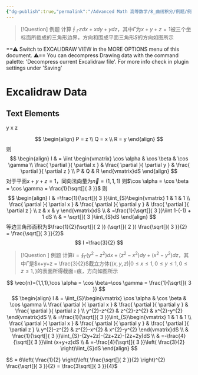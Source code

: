 ```yaml
---
{"dg-publish":true,"permalink":"/Advanced Math 高等数学/8_曲线积分/例题/例题：斯托克斯公式/","tags":["高数","微积分","例题"]}
---
```




> [!Question] 例题
> 计算$\oint_{\Gamma} zdx  +xdy + ydz$，其中$\Gamma$为$x +y+z=1$被三个坐标面所截成的三角形边界，方向和围成平面三角形$S$的方向如图所示


<div class="transclusion internal-embed is-loaded"><div class="markdown-embed">




==⚠  Switch to EXCALIDRAW VIEW in the MORE OPTIONS menu of this document. ⚠== You can decompress Drawing data with the command palette: 'Decompress current Excalidraw file'. For more info check in plugin settings under 'Saving'


# Excalidraw Data
## Text Elements
y 
x 
z 


</div></div>


$$
\begin{align}
P = z \\
Q = x \\
R = y
\end{align}
$$
则
$$
\begin{align}
I &  = \iint \begin{vmatrix}
\cos \alpha & \cos \beta & \cos \gamma \\
\frac{ \partial  }{ \partial x }  & \frac{ \partial  }{ \partial y }  & \frac{ \partial  }{ \partial z }  \\
P & Q & R
\end{vmatrix}dS
\end{align}
$$
对于平面$x + y + z =1$，同向法向量为$\vec{n} =(1,1,1)$
则$\cos \alpha = \cos \beta = \cos \gamma = \frac{1}{\sqrt[]{ 3 }}$
则
$$
\begin{align}
I  & =\frac{1}{\sqrt[]{ 3 }}\iint_{S}\begin{vmatrix}
1 & 1 & 1 \\
\frac{ \partial  }{ \partial x }  & \frac{ \partial  }{ \partial y }  & \frac{ \partial  }{ \partial z }  \\
z & x & y
\end{vmatrix}dS \\
 & =\frac{1}{\sqrt[]{ 3 }}\iint 1-(-1) + 1 dS \\
 & = \sqrt[]{ 3 }\iint_{S}dS
\end{align}
$$
等边三角形面积为$\frac{1}{2}(\sqrt[]{ 2 }) (\sqrt[]{ 2 }) \frac{\sqrt[]{ 3 }}{2} = \frac{\sqrt[]{ 3 }}{2}$
$$
I =\frac{3}{2}
$$

> [!Question ] 例题
> 计算$I = \oint_{\Gamma}(y^{2}-z^{2})dx + (z^{2} -x^{2})dy + (x^{2} - y^{2})dz$，其中$\Gamma$是$x+y+z = \frac{3}{2}$截立方体$\{ (x,y,z)|0\leq x\leq 1,0\leq y\leq 1, 0\leq z\leq 1, \}$的表面所得截面=痕，方向如图所示

$$
\vec{n}=(1,1,1),\cos \alpha = \cos \beta=\cos \gamma = \frac{1}{\sqrt[]{ 3 }}
$$
$$
\begin{align}
I  & = \iint_{S}\begin{vmatrix}
\cos \alpha  & \cos \beta &  \cos \gamma \\
\frac{ \partial  }{ \partial x }  & \frac{ \partial  }{ \partial y }  & \frac{ \partial  }{ \partial z }  \\
y^{2}-z^{2} & z^{2}-z^{2} & x^{2}-y^{2}
\end{vmatrix}dS \\
 & =\frac{1}{\sqrt[]{ 3 }}\iint_{S}\begin{vmatrix}
1 & 1 & 1  \\
\frac{ \partial  }{ \partial x }  & \frac{ \partial  }{ \partial y }  & \frac{ \partial  }{ \partial z }  \\
y^{2}-z^{2} & z^{2}-x^{2} & x^{2}-y^{2}
\end{vmatrix}dS \\
 & \frac{1}{\sqrt[]{ 3 }}\iint_{S}-(2y+2z)-(2z+2z)-(2z+2y)dS \\
 & =-\frac{4}{\sqrt[]{ 3 }}\iint (x+y+z)dS \\
 & =-\frac{4}{\sqrt[]{ 3 }}\left( \frac{3}{2} \right)\iint_{S}dS
\end{align}
$$

$S = 6\left( \frac{1}{2} \right)\left( \frac{\sqrt[]{ 2 }}{2} \right)^{2} \frac{\sqrt[]{ 3 }}{2} = \frac{3\sqrt[]{ 3 }}{4}$